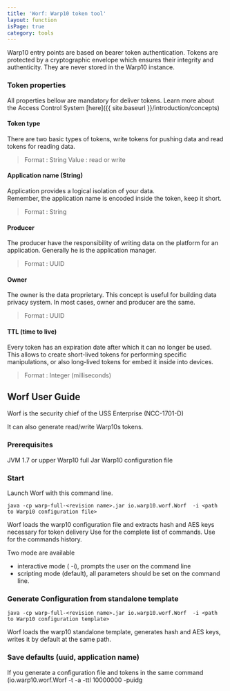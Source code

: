 ```yaml
---
title: 'Worf: Warp10 token tool'
layout: function
isPage: true
category: tools
---
```


Warp10 entry points are based on bearer token authentication. 
Tokens are protected by a cryptographic envelope which ensures their integrity and authenticity. They are never stored in the Warp10 instance.

### Token properties  

All properties bellow are mandatory for deliver tokens. Learn more about the Access Control System [here]({{ site.baseurl }}/introduction/concepts) 

#### Token type

There are two basic types of tokens, write tokens for pushing data and read tokens for reading data.

> Format : String
  Value : read or write

#### Application name (String)

Application provides a logical isolation of your data.    
Remember, the application name is encoded inside the token, keep it short.

> Format : String


#### Producer

The producer have the responsibility of writing data on the platform for an application. Generally he is the application manager.

> Format : UUID

#### Owner

The owner is the data proprietary. This concept is useful for building data privacy system. In most cases, owner and producer are the same.

> Format : UUID

#### TTL (time to live)

Every token has an expiration date after which it can no longer be used. This allows to create short-lived tokens for performing specific manipulations,
or also long-lived tokens for embed it inside into devices.

> Format : Integer (milliseconds)

## Worf User Guide

Worf is the security chief of the USS Enterprise (NCC-1701-D)

It can also generate read/write Warp10s tokens.

### Prerequisites

JVM 1.7 or upper
Warp10 full Jar
Warp10 configuration file

### Start
Launch Worf with this command line.

    java -cp warp-full-<revision name>.jar io.warp10.worf.Worf  -i <path to Warp10 configuration file>

Worf loads the warp10 configuration file and extracts hash and AES keys necessary for token delivery
Use <Tab> for the complete list of commands.
Use <Up or Down> for the commands history.

Two mode are available 

 * interactive mode ( -i), prompts the user on the command line
 * scripting mode (default), all parameters should be set on the command line.

### Generate Configuration from standalone template

    java -cp warp-full-<revision name>.jar io.warp10.worf.Worf  -i <path to Warp10 configuration template> 
    
Worf loads the warp10 standalone template, generates hash and AES keys, writes it by default at the same path.      

### Save defaults (uuid, application name)
 
If you generate a configuration file and tokens in the same command (io.warp10.worf.Worf  -t  -a <name> -ttl 10000000 -puidg <template>) 
Worf can save a default configuration (.<configurationFile>.worf) at the same path. It contains:
 * the producer uuid
 * the owner uuid
 * the application name
 
These values are taken by default, with the interactive or scripting mode.  

### Encode token

You can encode tokens with <encodeToken> command or -t option. You have to enter this following fields:

1. token type (read or write)
2. application name
3. producer UUID
4. owner UUID (enter for use producer UUID as Owner)
5. time to live (in milliseconds)
6. encode or cancel

You will have the following output

    token=oUKQCEBFEFdhHkgllX1Bimlg3gpi53pg2YZZ5qYfmUdm2yomtFMG91m73mSe5DpbQcEnDaH0B_OvFvsx3c9_7_ujWM8oap.Al6nsWYUZcXHIfZ6yt9pY5.
    tokenIdent=a25b04e4882dbf1f
    application name=test.application.name
    producer & owner=4430fb04-ba03-11e5-ae25-535a84589344 & 4430fb04-ba03-11e5-ae25-535a84589344
    ttl=120000000

You can use this token immediately on fetch, update or delete endpoints.
The token identifier can be used for revoke this token by adding it inside a trl (token revocation list)

### Decode token

You can decode and print token properties (only available in interactive mode). You also can convert write tokens into read token with strictly the same properties (validity, application, owner & producer uuids).     

### Quit

No command history is stored by Worf.
